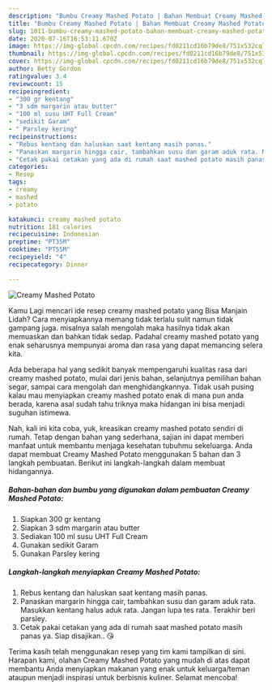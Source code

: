 ```yaml
---
description: "Bumbu Creamy Mashed Potato | Bahan Membuat Creamy Mashed Potato Yang Enak Banget"
title: "Bumbu Creamy Mashed Potato | Bahan Membuat Creamy Mashed Potato Yang Enak Banget"
slug: 1011-bumbu-creamy-mashed-potato-bahan-membuat-creamy-mashed-potato-yang-enak-banget
date: 2020-07-16T16:53:11.670Z
image: https://img-global.cpcdn.com/recipes/fd0211cd16b79de8/751x532cq70/creamy-mashed-potato-foto-resep-utama.jpg
thumbnail: https://img-global.cpcdn.com/recipes/fd0211cd16b79de8/751x532cq70/creamy-mashed-potato-foto-resep-utama.jpg
cover: https://img-global.cpcdn.com/recipes/fd0211cd16b79de8/751x532cq70/creamy-mashed-potato-foto-resep-utama.jpg
author: Betty Gordon
ratingvalue: 3.4
reviewcount: 15
recipeingredient:
- "300 gr kentang"
- "3 sdm margarin atau butter"
- "100 ml susu UHT Full Cream"
- "sedikit Garam"
- " Parsley kering"
recipeinstructions:
- "Rebus kentang dan haluskan saat kentang masih panas."
- "Panaskan margarin hingga cair, tambahkan susu dan garam aduk rata. Masukkan kentang halus aduk rata. Jangan lupa tes rata. Terakhir beri parsley."
- "Cetak pakai cetakan yang ada di rumah saat mashed potato masih panas ya. Siap disajikan.. 😘"
categories:
- Resep
tags:
- creamy
- mashed
- potato

katakunci: creamy mashed potato 
nutrition: 181 calories
recipecuisine: Indonesian
preptime: "PT35M"
cooktime: "PT55M"
recipeyield: "4"
recipecategory: Dinner

---
```



![Creamy Mashed Potato](https://img-global.cpcdn.com/recipes/fd0211cd16b79de8/751x532cq70/creamy-mashed-potato-foto-resep-utama.jpg)

Kamu Lagi mencari ide resep creamy mashed potato yang Bisa Manjain Lidah? Cara menyiapkannya memang tidak terlalu sulit namun tidak gampang juga. misalnya salah mengolah maka hasilnya tidak akan memuaskan dan bahkan tidak sedap. Padahal creamy mashed potato yang enak seharusnya mempunyai aroma dan rasa yang dapat memancing selera kita.

Ada beberapa hal yang sedikit banyak mempengaruhi kualitas rasa dari creamy mashed potato, mulai dari jenis bahan, selanjutnya pemilihan bahan segar, sampai cara mengolah dan menghidangkannya. Tidak usah pusing kalau mau menyiapkan creamy mashed potato enak di mana pun anda berada, karena asal sudah tahu triknya maka hidangan ini bisa menjadi suguhan istimewa.




Nah, kali ini kita coba, yuk, kreasikan creamy mashed potato sendiri di rumah. Tetap dengan bahan yang sederhana, sajian ini dapat memberi manfaat untuk membantu menjaga kesehatan tubuhmu sekeluarga. Anda dapat membuat Creamy Mashed Potato menggunakan 5 bahan dan 3 langkah pembuatan. Berikut ini langkah-langkah dalam membuat hidangannya.

<!--inarticleads1-->

##### Bahan-bahan dan bumbu yang digunakan dalam pembuatan Creamy Mashed Potato:

1. Siapkan 300 gr kentang
1. Siapkan 3 sdm margarin atau butter
1. Sediakan 100 ml susu UHT Full Cream
1. Gunakan sedikit Garam
1. Gunakan  Parsley kering




<!--inarticleads2-->

##### Langkah-langkah menyiapkan Creamy Mashed Potato:

1. Rebus kentang dan haluskan saat kentang masih panas.
1. Panaskan margarin hingga cair, tambahkan susu dan garam aduk rata. Masukkan kentang halus aduk rata. Jangan lupa tes rata. Terakhir beri parsley.
1. Cetak pakai cetakan yang ada di rumah saat mashed potato masih panas ya. Siap disajikan.. 😘




Terima kasih telah menggunakan resep yang tim kami tampilkan di sini. Harapan kami, olahan Creamy Mashed Potato yang mudah di atas dapat membantu Anda menyiapkan makanan yang enak untuk keluarga/teman ataupun menjadi inspirasi untuk berbisnis kuliner. Selamat mencoba!
